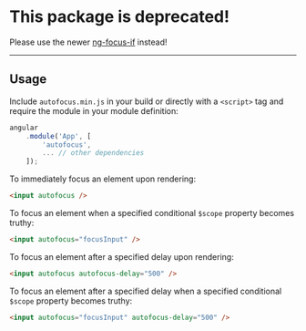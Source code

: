 # This package is deprecated!
Please use the newer [ng-focus-if][focus-if-url] instead!

***

## Usage

Include `autofocus.min.js` in your build or directly with a `<script>` tag and require the module in your module definition:

```js
angular  
    .module('App', [  
        'autofocus',  
        ... // other dependencies  
    ]);
```

To immediately focus an element upon rendering:

```html
<input autofocus />
```

To focus an element when a specified conditional `$scope` property becomes truthy:

```html
<input autofocus="focusInput" />
```

To focus an element after a specified delay upon rendering:

```html
<input autofocus autofocus-delay="500" />
```

To focus an element after a specified delay when a specified conditional `$scope` property becomes truthy:

```html
<input autofocus="focusInput" autofocus-delay="500" />
```

[focus-if-url]: https://npmjs.org/package/ng-focus-if
